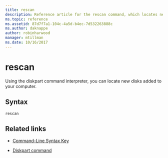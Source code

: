 ```yaml
---
title: rescan
description: Reference article for the rescan command, which locates new disks added to the computer.
ms.topic: reference
ms.assetid: 87d7f7a1-104c-4a5d-b4ec-7d532263888c
ms.author: daknappe
author: robinharwood
manager: mtillman
ms.date: 10/16/2017
---
```


# rescan

Using the diskpart command interpreter, you can locate new disks added to your computer.

## Syntax

```
rescan
```

## Related links

- [Command-Line Syntax Key](command-line-syntax-key.md)

- [Diskpart command](diskpart.md)
